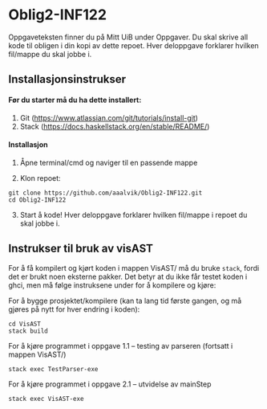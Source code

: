 # Oblig2-INF122

Oppgaveteksten finner du på Mitt UiB under Oppgaver. 
Du skal skrive all kode til obligen i din kopi av dette repoet. Hver deloppgave forklarer hvilken fil/mappe du skal jobbe i. 

## Installasjonsinstrukser

#### Før du starter må du ha dette installert:
1. Git (https://www.atlassian.com/git/tutorials/install-git)
2. Stack (https://docs.haskellstack.org/en/stable/README/)

#### Installasjon

1. Åpne terminal/cmd og naviger til en passende mappe

2. Klon repoet:
```
git clone https://github.com/aaalvik/Oblig2-INF122.git
cd Oblig2-INF122
```

3. Start å kode! Hver deloppgave forklarer hvilken fil/mappe i repoet du skal jobbe i. 


## Instrukser til bruk av visAST

For å få kompilert og kjørt koden i mappen VisAST/ må du bruke ```stack```, fordi det er brukt noen eksterne pakker. Det betyr at du ikke får testet koden i ghci, men må følge instruksene under for å kompilere og kjøre: 

For å bygge prosjektet/kompilere (kan ta lang tid første gangen, og må gjøres på nytt for hver endring i koden):
```
cd VisAST
stack build
```

For å kjøre programmet i oppgave 1.1 – testing av parseren (fortsatt i mappen VisAST/)
```
stack exec TestParser-exe
```

For å kjøre programmet i oppgave 2.1 – utvidelse av mainStep
```
stack exec VisAST-exe 
```

